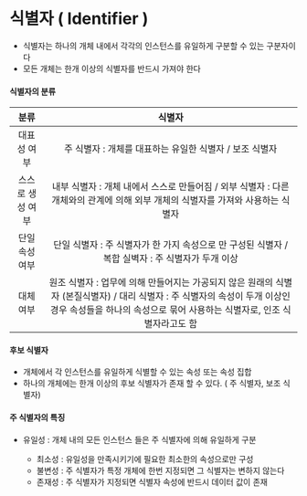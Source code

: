 # 식별자 ( Identifier )

- 식별자는 하나의 개체 내에서 각각의 인스턴스를 유일하게 구분할 수 있는 구분자이다
- 모든 개체는 한개 이상의 식별자를 반드시 가져야 한다



#### 식별자의 분류

|       분류       |                            식별자                            |
| :--------------: | :----------------------------------------------------------: |
|   대표성 여부    |   주 식별자 : 개체를 대표하는 유일한 식별자 / 보조 식별자    |
| 스스로 생성 여부 | 내부 식별자 : 개체 내에서 스스로 만들어짐 / 외부 식별자 : 다른 개체와의 관계에 의해 외부 개체의 식별자를 가져와 사용하는 식별자 |
|  단일 속성 여부  | 단일 식별자 : 주 식별자가 한 가지 속성으로 만 구성된 식별자 / 복합 실벽자 : 주 식별자가 두개 이상 |
|    대체 여부     | 원조 식별자 : 업무에 의해 만들어지는 가공되지 않은 원래의 식별자 (본질식별자) / 대리 식별자 : 주 식별자의 속성이 두개 이상인 경우 속성들을 하나의 속성으로 묶어 사용하는 식별자로, 인조 식별자라고도 함 |

#### 후보 식별자

- 개체에서 각 인스턴스를 유일하게 식별할 수 있는 속성 또는 속성 집합
- 하나의 개체에는 한개 이상의 후보 식별자가 존재 할 수 있다. ( 주 식별자, 보조 식별자)



#### 주 식별자의 특징

- 유일성 : 개체 내의 모든 인스턴스 들은 주 식별자에 의해 유일하게 구분

  - 최소성 : 유일성을 만족시키기에 필요한 최소한의 속성으로만 구성
  - 불변성 : 주 식별자가 특정 개체에 한번 지정되면 그 식별자는 변하지 않는다
  - 존재성 : 주 식별자가 지정되면 식별자 속성에 반드시 데이터 값이 존재

  
